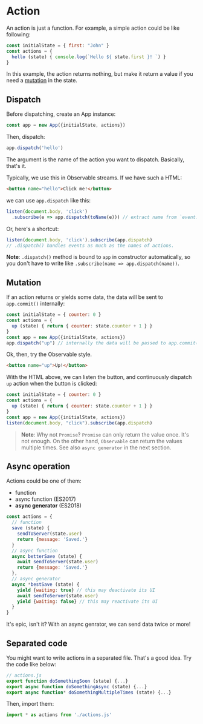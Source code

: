 # Action

An action is just a function. For example, a simple action could be like following:

```javascript
const initialState = { first: "John" }
const actions = {
  hello (state) { console.log(`Hello ${ state.first }! `) }
}
```

In this example, the action returns nothing, but make it return a value if you need a [mutation](#mutation) in the state.

## Dispatch

Before dispatching, create an App instance:

```javascript
const app = new App({initialState, actions})
```

Then, dispatch:

```javascript
app.dispatch('hello')
```

The argument is the name of the action you want to dispatch. Basically, that's it.

Typically, we use this in Observable streams. If we have such a HTML:

```html
<button name="hello">Click me!</button>
```

we can use `app.dispatch` like this:

```javascript
listen(document.body, 'click')
  .subscribe(e => app.dispatch(toName(e))) // extract name from `event.target`
```

Or, here's a shortcut:

```javascript
listen(document.body, 'click').subscribe(app.dispatch)
// .dispatch() handles events as much as the names of actions. 
```

**Note**: `.dispatch()` method is bound to `app` in constructor automatically, so you don't have to write like `.subscribe(name => app.dispatch(name))`.

## Mutation

If an action returns or yields some data, the data will be sent to `app.commit()` internally:

```javascript
const initialState = { counter: 0 }
const actions = {
  up (state) { return { counter: state.counter + 1 } }
}
const app = new App({initialState, actions})
app.dispatch("up") // internally the data will be passed to app.commit()
```

Ok, then, try the Observable style.

```html
<button name="up">Up!</button>
```

With the HTML above, we can listen the button, and continuously dispatch `up` action when the button is clicked:

```javascript
const initialState = { counter: 0 }
const actions = {
  up (state) { return { counter: state.counter + 1 } }
}
const app = new App({initialState, actions})
listen(document.body, "click").subscribe(app.dispatch)
```

> **Note**: Why not `Promise`? `Promise` can only return the value once. It's not enough. On the other hand, `Observable` can return the values multiple times. See also `async generator` in the next section.

## Async operation

Actions could be one of them:

- function
- async function (ES2017)
- **async generator** (ES2018)

```javascript
const actions = {
  // function
  save (state) {
    sendToServer(state.user)
    return {message: 'Saved.'}
  }
  // async function
  async betterSave (state) {
    await sendToServer(state.user)
    return {message: 'Saved.'}
  },
  // async generator
  async *bestSave (state) {
    yield {waiting: true} // this may deactivate its UI
    await sendToServer(state.user)
    yield {waiting: false} // this may reactivate its UI
  }
}
```

It's epic, isn't it? With an async genrator, we can send data twice or more!

## Separated code

You might want to write actions in a separated file. That's a good idea. Try the code like below:

```javascript
// actions.js
export function doSomethingSoon (state) {...}
export async function doSomethingAsync (state) {...}
export async function* doSomethingMultipleTimes (state) {...}
```

Then, import them:

```javascript
import * as actions from './actions.js'
```
